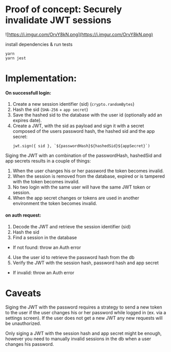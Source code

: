 # Proof of concept: Securely invalidate JWT sessions

![https://i.imgur.com/OrvY8kN.png](https://i.imgur.com/OrvY8kN.png)

install dependencies & run tests

```
yarn
yarn jest
```

# Implementation:

#### On successfull login:

1. Create a new session identifier (sid) (`crypto.randomBytes`)
2. Hash the sid (`SHA-256` + `app secret`)
3. Save the hashed sid to the database with the user id (optionally add an expires date).
4. Create a JWT, with the sid as payload and sign it with a secret composed of the users password hash, the hashed sid and the app secret:
    ```
    jwt.sign({ sid }, `${passwordHash}${hashedSid}${appSecret}`)
    ```

Siging the JWT with an combination of the passwordHash, hashedSid and app secrets results in a couple of things:

1. When the user changes his or her password the token becomes invalid.
2. When the session is removed from the database, expired or is tampered with the token becomes invalid.
3. No two login with the same user will have the same JWT token or session.
4. When the app secret changes or tokens are used in another environment the token becomes invalid.

#### on auth request:

1. Decode the JWT and retrieve the session identifier (sid)
2. Hash the sid
3. Find a session in the database
 - If not found: throw an Auth error
4. Use the user id to retrieve the password hash from the db
5. Verify the JWT with the session hash, password hash and app secret
 - If invalid: throw an Auth error

# Caveats

Siging the JWT with the password requires a strategy to send a new token to the user if the user changes his or her password while logged in (ex. via a settings screen). If the user does not get a new JWT any new requests will be unauthorized.

Only siging a JWT with the session hash and app secret might be enough, however you need to manually invalid sessions in the db when a user changes his password.
